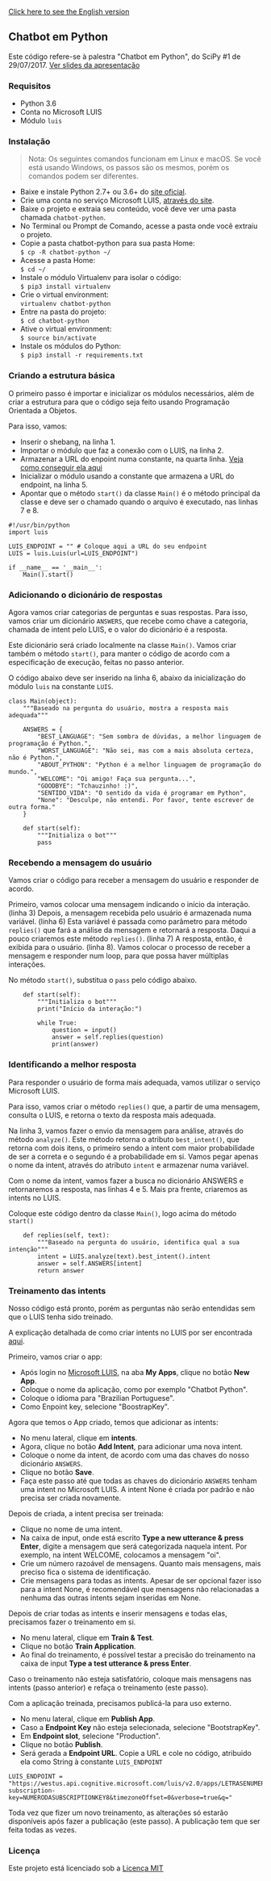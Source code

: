 [Click here to see the English version](README.md)

## Chatbot em Python

Este código refere-se à palestra "Chatbot em Python", do SciPy #1 de 29/07/2017.
[Ver slides da apresentação](https://www.slideshare.net/AmirdoNascimentoElem/chatbots-em-python?utm_source=slideshow&utm_medium=ssemail&utm_campaign=post_upload_view_cta)

### Requisitos

* Python 3.6
* Conta no Microsoft LUIS
* Módulo `luis`

### Instalação

> Nota: Os seguintes comandos funcionam em Linux e macOS. Se você está usando Windows, os passos são os mesmos, porém os comandos podem ser diferentes.  

* Baixe e instale Python 2.7+ ou 3.6+ do [site oficial](https://www.python.org/downloads/).  
* Crie uma conta no serviço Microsoft LUIS, [através do site](https://www.luis.ai).
* Baixe o projeto e extraia seu conteúdo, você deve ver uma pasta chamada `chatbot-python`.  
* No Terminal ou Prompt de Comando, acesse a pasta onde você extraiu o projeto.  
* Copie a pasta chatbot-python para sua pasta Home:  
```$ cp -R chatbot-python ~/```  
* Acesse a pasta Home:  
```$ cd ~/```  
* Instale o módulo Virtualenv para isolar o código:  
```$ pip3 install virtualenv```  
* Crie o virtual environment:   
```virtualenv chatbot-python```  
* Entre na pasta do projeto:  
```$ cd chatbot-python```  
* Ative o virtual environment:  
```$ source bin/activate```  
* Instale os módulos do Python:  
```$ pip3 install -r requirements.txt``` 

### Criando a estrutura básica

O primeiro passo é importar e inicializar os módulos necessários, além de criar a estrutura para que o código seja feito usando Programação Orientada a Objetos.

Para isso, vamos:
* Inserir o shebang, na linha 1.
* Importar o módulo que faz a conexão com o LUIS, na linha 2.
* Armazenar a URL do enpoint numa constante, na quarta linha. [Veja como conseguir ela aqui](https://docs.microsoft.com/pt-br/azure/cognitive-services/luis/publishapp)
* Inicializar o módulo usando a constante que armazena a URL do endpoint, na linha 5.
* Apontar que o método `start()` da classe `Main()` é o método principal da classe e deve ser o chamado quando o arquivo é executado, nas linhas 7 e 8.

```
#!/usr/bin/python
import luis

LUIS_ENDPOINT = "" # Coloque aqui a URL do seu endpoint
LUIS = luis.Luis(url=LUIS_ENDPOINT")

if __name__ == '__main__':
    Main().start()
```

### Adicionando o dicionário de respostas

Agora vamos criar categorias de perguntas e suas respostas.
Para isso, vamos criar um dicionário `ANSWERS`, que recebe como chave a categoria, chamada de intent pelo LUIS, e o valor do dicionário é a resposta.

Este dicionário será criado localmente na classe `Main()`. Vamos criar também o método `start()`, para manter o código de acordo com a especificação de execução, feitas no passo anterior.

O código abaixo deve ser inserido na linha 6, abaixo da inicialização do módulo `luis` na constante `LUIS`.

```
class Main(object):
    """Baseado na pergunta do usuário, mostra a resposta mais adequada"""

    ANSWERS = {
        "BEST_LANGUAGE": "Sem sombra de dúvidas, a melhor linguagem de programação é Python.",
        "WORST_LANGUAGE": "Não sei, mas com a mais absoluta certeza, não é Python.",
        "ABOUT_PYTHON": "Python é a melhor linguagem de programação do mundo.",
        "WELCOME": "Oi amigo! Faça sua pergunta...",
        "GOODBYE": "Tchauzinho! :)",
        "SENTIDO_VIDA": "O sentido da vida é programar em Python",
        "None": "Desculpe, não entendi. Por favor, tente escrever de outra forma."
    }

    def start(self):
        """Initializa o bot"""
        pass
```

### Recebendo a mensagem do usuário

Vamos criar o código para receber a mensagem do usuário e responder de acordo.

Primeiro, vamos colocar uma mensagem indicando o início da interação. (linha 3)
Depois, a mensagem recebida pelo usuário é armazenada numa variável. (linha 6)
Esta variável é passada como parâmetro para método `replies()` que fará a análise da mensagem e retornará a resposta. Daqui a pouco criaremos este método `replies()`. (linha 7)
A resposta, então, é exibida para o usuário. (linha 8).
Vamos colocar o processo de receber a mensagem e responder num loop, para que possa haver múltiplas interações.

No método `start()`, substitua o `pass` pelo código abaixo.

```
    def start(self):
        """Initializa o bot"""
        print("Início da interação:")

        while True:
            question = input()
            answer = self.replies(question)
            print(answer)
```

### Identificando a melhor resposta

Para responder o usuário de forma mais adequada, vamos utilizar o serviço Microsoft LUIS.

Para isso, vamos criar o método `replies()` que, a partir de uma mensagem, consulta o LUIS, e retorna o texto da resposta mais adequada.

Na linha 3, vamos fazer o envio da mensagem para análise, através do método `analyze()`.
Este método retorna o atributo `best_intent()`, que retorna com dois itens, o primeiro sendo a intent com maior probabilidade de ser a correta e o segundo é a probabilidade em si.
Vamos pegar apenas o nome da intent, através do atributo `intent` e armazenar numa variável.

Com o nome da intent, vamos fazer a busca no dicionário ANSWERS e retornaremos a resposta, nas linhas 4 e 5.
Mais pra frente, criaremos as intents no LUIS.

Coloque este código dentro da classe `Main()`, logo acima do método `start()`
```
    def replies(self, text):
        """Baseado na pergunta do usuário, identifica qual a sua intenção"""
        intent = LUIS.analyze(text).best_intent().intent
        answer = self.ANSWERS[intent]
        return answer
```

### Treinamento das intents

Nosso código está pronto, porém as perguntas não serão entendidas sem que o LUIS tenha sido treinado.

A explicação detalhada de como criar intents no LUIS por ser encontrada [aqui](https://docs.microsoft.com/pt-br/azure/cognitive-services/luis/add-intents). 

Primeiro, vamos criar o app:
* Após login no [Microsoft LUIS](https://www.luis.ai), na aba **My Apps**, clique no botão **New App**.
* Coloque o nome da aplicação, como por exemplo "Chatbot Python".
* Coloque o idioma para "Brazilian Portuguese".
* Como Enpoint key, selecione "BoostrapKey".

Agora que temos o App criado, temos que adicionar as intents:

* No menu lateral, clique em **intents**.
* Agora, clique no botão **Add Intent**, para adicionar uma nova intent.
* Coloque o nome da intent, de acordo com uma das chaves do nosso dicionário `ANSWERS`.
* Clique no botão **Save**.
* Faça este passo até que todas as chaves do dicionário `ANSWERS` tenham uma intent no Microsoft LUIS. A intent None é criada por padrão e não precisa ser criada novamente.

Depois de criada, a intent precisa ser treinada:

* Clique no nome de uma intent.
* Na caixa de input, onde está escrito **Type a new utterance & press Enter**, digite a mensagem que será categorizada naquela intent. Por exemplo, na intent WELCOME, colocamos a mensagem "oi".
* Crie um número razoável de mensagens. Quanto mais mensagens, mais preciso fica o sistema de identificação.
* Crie mensagens para todas as intents. Apesar de ser opcional fazer isso para a intent None, é recomendável que mensagens não relacionadas a nenhuma das outras intents sejam inseridas em None.

Depois de criar todas as intents e inserir mensagens e todas elas, precisamos fazer o treinamento em si.

* No menu lateral, clique em **Train & Test**.
* Clique no botão **Train Application**.
* Ao final do treinamento, é possível testar a precisão do treinamento na caixa de input **Type a test utterance & press Enter**.

Caso o treinamento não esteja satisfatório, coloque mais mensagens nas intents (passo anterior) e refaça o treinamento (este passo).

Com a aplicação treinada, precisamos publicá-la para uso externo.

* No menu lateral, clique em **Publish App**.
* Caso a **Endpoint Key** não esteja selecionada, selecione "BootstrapKey".
* Em **Endpoint slot**, selecione "Production".
* Clique no botão **Publish**.
* Será gerada a **Endpoint URL**. Copie a URL e cole no código, atribuido ela como String à constante `LUIS_ENDPOINT`

```
LUIS_ENDPOINT = "https://westus.api.cognitive.microsoft.com/luis/v2.0/apps/LETRASENUMEROS?subscription-key=NUMERODASUBSCRIPTIONKEY8&timezoneOffset=0&verbose=true&q="
```

Toda vez que fizer um novo treinamento, as alterações só estarão disponíveis após fazer a publicação (este passo). A publicação tem que ser feita todas as vezes. 

### Licença

Este projeto está licenciado sob a [Licença MIT](LICENSE)
